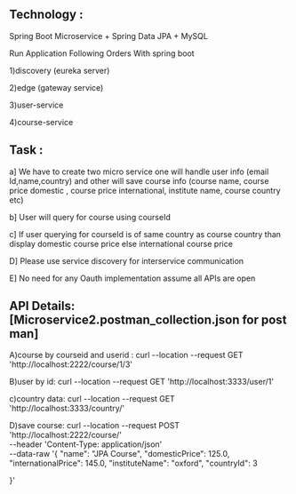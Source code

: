 Technology :
------------

Spring Boot Microservice + Spring Data JPA + MySQL

Run Application Following Orders With spring boot

1)discovery (eureka server)

2)edge (gateway service)

3)user-service 

4)course-service


Task :
------

a] We have to create two micro service one will handle user info (email Id,name,country) and other will save course info (course name, course price domestic , course price international, institute name, course country etc)

b] User will query for course using courseId

c] If user querying for courseId is of same country as course country than display domestic course price else international course price

D] Please use service discovery for interservice communication 

E] No need for any Oauth implementation assume all APIs are open 

API Details: 
[Microservice2.postman_collection.json for post man]
------------

A)course by courseid and userid :
curl --location --request GET 'http://localhost:2222/course/1/3'

B)user by id:
curl --location --request GET 'http://localhost:3333/user/1'

c)country data:
curl --location --request GET 'http://localhost:3333/country/'

D)save course:
curl --location --request POST 'http://localhost:2222/course/' \
--header 'Content-Type: application/json' \
--data-raw '{
    "name": "JPA Course",
    "domesticPrice": 125.0,
     "internationalPrice": 145.0,
    "instituteName": "oxford",
    "countryId": 3

}'

